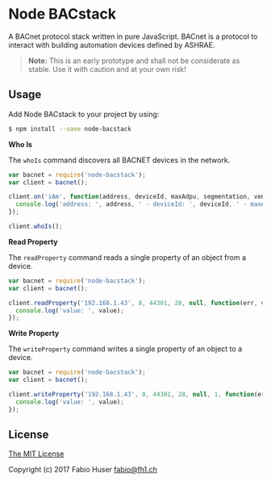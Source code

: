 # Node BACstack

A BACnet protocol stack written in pure JavaScript. BACnet is a protocol to
interact with building automation devices defined by ASHRAE.

> **Note:** This is an early prototype and shall not be considerate as stable.
> Use it with caution and at your own risk!

## Usage

Add Node BACstack to your project by using:

``` sh
$ npm install --save node-bacstack
```

**Who Is**

The `whoIs` command discovers all BACNET devices in the network.

``` js
var bacnet = require('node-bacstack');
var client = bacnet();

client.on('iAm', function(address, deviceId, maxAdpu, segmentation, vendorId) {
  console.log('address: ', address, ' - deviceId: ', deviceId, ' - maxAdpu: ', maxAdpu, ' - segmentation: ', segmentation, ' - vendorId: ', vendorId);
});

client.whoIs();
```

**Read Property**

The `readProperty` command reads a single property of an object from a device.

``` js
var bacnet = require('node-bacstack');
var client = bacnet();

client.readProperty('192.168.1.43', 8, 44301, 28, null, function(err, value) {
  console.log('value: ', value);
});
```

**Write Property**

The `writeProperty` command writes a single property of an object to a device.

``` js
var bacnet = require('node-bacstack');
var client = bacnet();

client.writeProperty('192.168.1.43', 8, 44301, 28, null, 1, function(err, value) {
  console.log('value: ', value);
});
```

## License

[The MIT License](http://opensource.org/licenses/MIT)

Copyright (c) 2017 Fabio Huser <fabio@fh1.ch>
